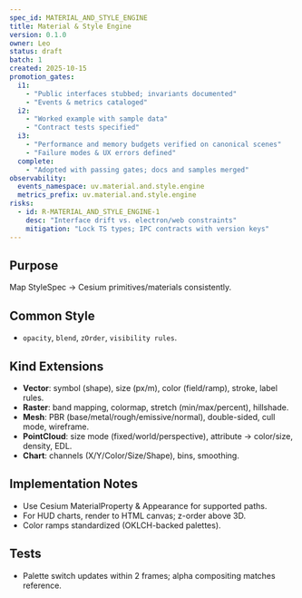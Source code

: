 ```yaml
---
spec_id: MATERIAL_AND_STYLE_ENGINE
title: Material & Style Engine
version: 0.1.0
owner: Leo
status: draft
batch: 1
created: 2025-10-15
promotion_gates:
  i1:
    - "Public interfaces stubbed; invariants documented"
    - "Events & metrics cataloged"
  i2:
    - "Worked example with sample data"
    - "Contract tests specified"
  i3:
    - "Performance and memory budgets verified on canonical scenes"
    - "Failure modes & UX errors defined"
  complete:
    - "Adopted with passing gates; docs and samples merged"
observability:
  events_namespace: uv.material.and.style.engine
  metrics_prefix: uv.material.and.style.engine
risks:
  - id: R-MATERIAL_AND_STYLE_ENGINE-1
    desc: "Interface drift vs. electron/web constraints"
    mitigation: "Lock TS types; IPC contracts with version keys"
---
```


## Purpose
Map StyleSpec → Cesium primitives/materials consistently.

## Common Style
- `opacity`, `blend`, `zOrder`, `visibility rules`.

## Kind Extensions
- **Vector**: symbol (shape), size (px/m), color (field/ramp), stroke, label rules.
- **Raster**: band mapping, colormap, stretch (min/max/percent), hillshade.
- **Mesh**: PBR (base/metal/rough/emissive/normal), double-sided, cull mode, wireframe.
- **PointCloud**: size mode (fixed/world/perspective), attribute → color/size, density, EDL.
- **Chart**: channels (X/Y/Color/Size/Shape), bins, smoothing.

## Implementation Notes
- Use Cesium MaterialProperty & Appearance for supported paths.
- For HUD charts, render to HTML canvas; z-order above 3D.
- Color ramps standardized (OKLCH-backed palettes).

## Tests
- Palette switch updates within 2 frames; alpha compositing matches reference.
